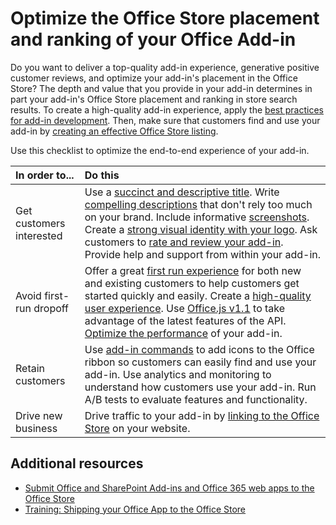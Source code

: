 # Optimize the Office Store placement and ranking of your Office Add-in

Do you want to deliver a top-quality add-in experience, generative positive customer reviews, and optimize your add-in's placement in the Office Store? The depth and value that you provide in your add-in determines in part your add-in's Office Store placement and ranking in store search results. To create a high-quality add-in experience, apply the  [best practices for add-in development](http://msdn.microsoft.com/library/013e1486-4482-42c1-bcda-edf8de06e771%28Office.15%29.aspx). Then, make sure that customers find and use your add-in by [creating an effective Office Store listing](create-effective-office-store-apps-and-add-ins.md). 
 

Use this checklist to optimize the end-to-end experience of your add-in.
 


|**In order to...**|**Do this**|
|:-----|:-----|
|Get customers interested| Use a [succinct and descriptive title](create-effective-office-store-apps-and-add-ins#use-a-succinct-and-descriptive-title).  Write [compelling descriptions](create-effective-office-store-apps-and-add-ins#write-compelling-descriptions) that don't rely too much on your brand. Include informative [screenshots](create-effective-office-store-apps-and-add-ins#use-screenshots-effectively).  Create a [strong visual identity with your logo](create-effective-office-store-apps-and-add-ins#create-a-consistent-visual-identity-for-your-app-or-add-in).  Ask customers to [rate and review your add-in](create-effective-office-store-apps-and-add-ins#use-ratings-and-reviews).  Provide help and support from within your add-in.|
|Avoid first-run dropoff| Offer a great [first run experience](https://dev.office.com/docs/add-ins/overview/add-in-development-best-practices#create-an-engaging-first-run-experience) for both new and existing customers to help customers get started quickly and easily. Create a [high-quality user experience](https://dev.office.com/docs/add-ins/overview/add-in-development-best-practices#apply-ux-design-principles).  Use [Office.js v1.1](https://dev.office.com/docs/add-ins/develop/update-your-javascript-api-for-office-and-manifest-schema-version) to take advantage of the latest features of the API. [Optimize the performance](https://dev.office.com/docs/add-ins/overview/add-in-development-best-practices#optimize-and-monitor-add-in-performance) of your add-in.|
|Retain customers| Use [add-in commands](https://dev.office.com/docs/add-ins/overview/add-in-development-best-practices#use-add-in-commands) to add icons to the Office ribbon so customers can easily find and use your add-in. Use analytics and monitoring to understand how customers use your add-in. Run A/B tests to evaluate features and functionality.|
|Drive new business|Drive traffic to your add-in by  [linking to the Office Store](promote-your-app-or-add-in.md) on your website.|

## Additional resources
<a name="bk_addresources"> </a>


-  [Submit Office and SharePoint Add-ins and Office 365 web apps to the Office Store](submit-add-ins-and-web-apps-to-the-office-store.md)  
-  [Training: Shipping your Office App to the Office Store](http://dev.office.com/training)
    
 

